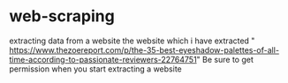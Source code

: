 # web-scraping
extracting data from a website
the website which i have extracted " https://www.thezoereport.com/p/the-35-best-eyeshadow-palettes-of-all-time-according-to-passionate-reviewers-22764751"
Be sure to get permission when you start extracting a website

